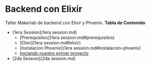 Backend con Elixir
===================
Taller Makerlab de backend con Elixir y Phoenix.
**Tabla de Contenido**
- [1era Session](1era session.md)
	- [Prerequisitos](1era session.md#prerequisitos)
	- [Elixir](1era session.md#elixir)
	- [Instalacion Phoenix](1era session.md#instalacion-phoenix)
	- [Iniciando nuestro primer proyecto](#iniciando-nuestro-primer-proyecto)
- [2da Session](2da session.md)

